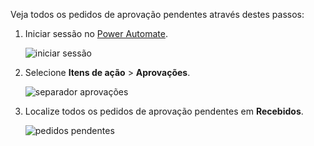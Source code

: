 Veja todos os pedidos de aprovação pendentes através destes passos:

1. Iniciar sessão no [Power Automate](https://flow.microsoft.com).
   
    ![iniciar sessão](media/modern-approvals/sign-in.png)
2. Selecione **Itens de ação** > **Aprovações**.
   
    ![separador aprovações](media/modern-approvals/approvals-tab.png)
3. Localize todos os pedidos de aprovação pendentes em **Recebidos**.
   
    ![pedidos pendentes](media/modern-approvals/pending-requests.png)

